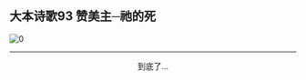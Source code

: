 
## 大本诗歌93 赞美主─祂的死

<img alt="0" data-original="https://cdn.jsdelivr.net/gh/k34869/shi/data/d0099/0">

---

<p style="text-align: center">到底了...</p>

<script src="/js/dist-view.js"></script>